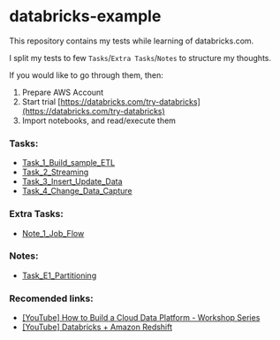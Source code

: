 # databricks-example

This repository contains my tests while learning of databricks.com.

I split my tests to few `Tasks`/`Extra Tasks`/`Notes` to structure my thoughts.

If you would like to go through them, then:
1. Prepare AWS Account
1. Start trial [https://databricks.com/try-databricks](https://databricks.com/try-databricks)
1. Import notebooks, and read/execute them

### Tasks:  
* [Task_1_Build_sample_ETL](https://github.com/pgrabarczyk/databricks-example/blob/master/Notebooks/Task_1_Build_sample_ETL.py)  
* [Task_2_Streaming](https://github.com/pgrabarczyk/databricks-example/blob/master/Notebooks/Task_2_Streaming.py)  
* [Task_3_Insert_Update_Data](https://github.com/pgrabarczyk/databricks-example/blob/master/Notebooks/Task_3_Insert_Update_Data.py)  
* [Task_4_Change_Data_Capture](https://github.com/pgrabarczyk/databricks-example/blob/master/Notebooks/Task_4_Change_Data_Capture.py) 

### Extra Tasks:  
* [Note_1_Job_Flow](https://github.com/pgrabarczyk/databricks-example/blob/master/Notebooks/Note_1_Job_Flow.py)  

### Notes: 
* [Task_E1_Partitioning](https://github.com/pgrabarczyk/databricks-example/blob/master/Notebooks/Task_E1_Partitioning.py)

### Recomended links:
* [[YouTube] How to Build a Cloud Data Platform - Workshop Series](https://www.youtube.com/playlist?list=PLTPXxbhUt-YWyPmBDlFffnSJNrqIyla5F)
* [[YouTube] Databricks + Amazon Redshift](https://www.youtube.com/watch?v=mWv9NPjr1EM)